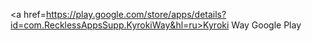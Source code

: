 <a href=https://play.google.com/store/apps/details?id=com.RecklessAppsSupp.KyrokiWay&hl=ru>Kyroki Way Google Play</a>
